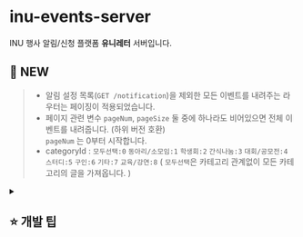 # inu-events-server
INU 행사 알림/신청 플랫폼 **유니레터** 서버입니다.


## 📌 NEW
> - 알림 설정 목록(`GET /notification`)을 제외한 모든 이벤트를 내려주는 라우터는 페이징이 적용되었습니다. 
> - 페이지 관련 변수 `pageNum`, `pageSize` 둘 중에 하나라도 비어있으면 전체 이벤트를 내려줍니다. (하위 버전 호환)  
    `pageNum` 는 0부터 시작합니다.
> - categoryId : `모두선택:0` `동아리/소모임:1` `학생회:2` `간식나눔:3` `대회/공모전:4` `스터디:5` `구인:6` `기타:7` `교육/강연:8` 
>   ( `모두선택`은 카테고리 관계없이 모든 카테고리의 글을 가져옵니다. )

<details>
<summary> <h2> ⭐ 개발 팁</h2> </summary>
<div markdown="1">

  ### 1. Swagger 문서를 보는 방법

#### 1.1 일부 API 규격은 문서와 다를 수 있습니다.
<details>
<summary>자세히 보기</summary>
<div markdown="1">

예를 들어 `multipart/form-data`로 요청해야 하는 이미지 업로드 API의 경우, 해당 content type을 문서에서 나타내지 못해 사실과 다르게 적혀있습니다.

또한 응답 body가 없이 성공시 200 상태 코드만 전달하는 API의 경우, 200 응답 schema가 `"string"` 형태로 나타날 수 있으나, 이 또한 실제 규격과 다릅니다.

아직 문서 자동생성이 온전하지 않아 추가적인 설명이 필요한 부분이 많으니, 문서가 의심스럽다면 서버 작성자에게 문의 주세요!
</div>
</details>


#### 1.2. 직접 요청을 보내볼 수 있습니다.

`Try it out`을 눌러 보세요.

다만 로그인이 필요한 요청은 토큰을 받아 로그인 후 swagger에서도 처리할 수 있습니다.

<br> 

### 2. 날짜를 다루는 방법

#### 2.1 서버에 보낼 때

<details>
<summary>자세히 보기</summary>
<div markdown="1">
서버는 다음을 포함하여, `moment` 라이브러리가 유효한 `ISO-8601` 형태라고 판단하는 스트링을 받아들일 수 있습니다:

- `2022-02-22 08:30:00`
- `2022-02-22T08:30:00`
- `2022-02-22T08:30:00.000`
- `2022-02-22T08:30:00.000+09:00`
- `2022-02-21T23:30:00.000Z`

위에 나열된 예시는 모두 같은 날짜인 `2월 22일 아침 08시 30분`을 가리킵니다.

**타임존이나 오프셋이 없는 스트링은 암묵적으로 대한민국 표준시로 간주합니다.**

예를 들어, `2022-02-22T08:30:00`은 `2022-02-22T08:30:00+09:00`으로 해석됩니다.
</div>
</details>


#### 2.2 서버로부터 받을 때

<details>
<summary>자세히 보기</summary>
<div markdown="1">
서버는 JSON 응답 속 날짜 스트링을 다음과 같은 단 하나의 형태로 제공합니다:

- `2022-02-22T08:30:00.000+09:00`

해당 스트링은 `ISO-8601` 규격으로, 거의 모든 플랫폼에서 기본적으로 파싱을 지원하는 규격입니다.

디버깅의 편의를 위해 대한민국 표준시로 표기하였으며, 이를 나타내기 위해 스트링의 끝에 `+09:00`을 붙였습니다.
</div>
</details>

<br> 


### 3. 엔티티와 DTO를 다룰 때, nullability에 대해

자바스크립트 환경에는

- 없음을 나타내는 값인 `null`,
- 값이 없음을 나타내는 `undefined`

이렇게 두 독특한 키워드가 존재합니다.

이 둘 중 하나만 사용하면 얼마나 좋겠냐마는, 그럴 수가 없습니다.

`null`과 `undefined`를 현명하게 다루는 방법을 안내합니다:

#### 3.1 엔티티의 속성을 정의할 때

<details>
<summary>자세히 보기</summary>
<div markdown="1">
기존에는 아래와 같이 했습니다:

```typescript
@Entity()
export default class Event extends BaseBetterEntity {
  // ...
  @Column({nullable: true, comment: '단체. 이 행사 또는 모집을 여는 주체가 누구인가?'})
  host?: string;
  // ...
}
```

속성 이름 뒤에 붙은 물음표(`?`)는 이 필드가 `undefined`일 수 있다는 뜻입니다. 그렇습니다. 다른 언어에서의 `null`이 여기에서는 `undefined`입니다.

그런데 TypeORM을 사용해서 `nullable` 칼럼에 `NULL`을 집어넣으려면 진짜로 `null`을 끼워 주어야 합니다. 진짜 `null`을요.

그리고 TypeORM을 사용해서 엔티티를 가져올 때 `nullable` 필드에는 `undefiend`가 들어갑니다.

즉슨, `nullable` 필드를 표현하려면 해당 필드의 타입은 `T | undefined | null`이어야 합니다.

이를 적용한 속성 정의는 다음과 같습니다:

```typescript
@Entity()
export default class Event extends BaseBetterEntity {
  // ...
  @Column({type: String, nullable: true, comment: '단체. 이 행사 또는 모집을 여는 주체가 누구인가?'})
  host?: string | null;
  // ...
}
```

> @Column()의 옵션에 `type: String`이 들어갔습니다.
> 필드의 타입이 `string`에서 `string | null`이 되면서 더이상 `String`으로의 타입 추론이 불가능해졌기 때문입니다.
> 따라서 이를 명시해 주어야 합니다.
> 아, `varchar`나 `text`를 바로 써줄 수도 있지만, 그건 TypeORM이 결정하도록 놔두겠습니다. 어떤 DB를 쓸 지 모르니까요.
</div>
</details>



#### 3.2 요청 / 응답 스케마를 정의할 때
<details>
<summary>자세히 보기</summary>
<div markdown="1">

`optional` 필드에 `nullable`도 달아 줍니다.

```diff
-  host: z.string().optional(), 
+  host: z.string().optional().nullable(),
```

`optional`이면서 `nullable`이라는 것은 다음을 시사합니다:

- 이 필드는 요청에 안 올 수 있다.
- 이 필드에는 유효한 값이 올 수 있다.
- 이 필드에는 명시적으로 빈 값인 `null`이 들어서 올 수 있다.

`Event.host`, `User.imageUuid` 등이 이런 필드에 해당합니다.

아, 그렇다면 `optional`이기만 한 것은요?

- 이 필드는 요청에 안 올 수 있다.
- 이 필드에는 유효한 값이 올 수 있다.
- 그렇지만 `null`은 오면 안 된다.

이 경우는 `PATCH` 요청에서 `nullable`이 아닌 필드에 해당합니다. 아예 안 보내거나, 유효한 값을 보내야 합니다.

`nullable`이기만 한 필드는 어떨까요? 아직 우리 앱에 그런 필드는 없습니다.
</div>
</details>


#### 보너스: PATCH 요청의 스케마를 정의할 때
<details>
<summary>자세히 보기</summary>
<div markdown="1">

스케마는 `schema.ts` 파일에 몰아 놓았습니다.

타입스크립트의 타입 정의로는 `Partial<T>`로 모든 필드가 optional인 타입을 만들 수 있습니다.

그런데 `zod` 타입 정의를 속성으로 가지는 오브젝트 타입인 우리의 스케마들은요?

`partialSchemaOf()` 함수를 사용하면, 모든 필드에 `.optional()`이 추가된 버전의 스케마를 만들 수 있습니다.

예를 들어, `POST /events` 요청의 body 규격이 `EventRequestScheme`이라면,
`PATCH /events/{eventId}` 요청의 body 규격은 `partialSchemaOf(EventRequestScheme)`와 같이 쓸 수 있습니다.

전자는 `Infer<typeof EventRequestScheme>` 타입을 제공하며, 후자는 `Partial<Infer<typeof EventRequestScheme>>` 타입을 제공합니다.
</div>
</details>


</div>
</details>


